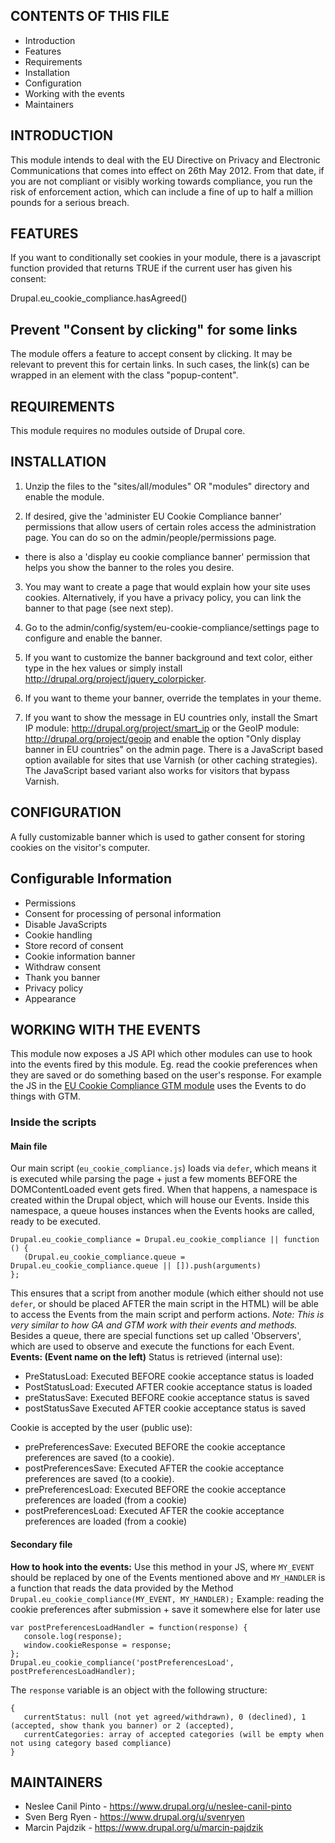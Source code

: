 CONTENTS OF THIS FILE
---------------------

 * Introduction
 * Features
 * Requirements
 * Installation
 * Configuration
 * Working with the events
 * Maintainers


INTRODUCTION
------------

This module intends to deal with the EU Directive on Privacy and
Electronic Communications that comes into effect on 26th May 2012.
From that date, if you are not compliant or visibly working towards
compliance, you run the risk of enforcement action, which can include a
fine of up to half a million pounds for a serious breach.


FEATURES
------------

If you want to conditionally set cookies in your module, there is a
javascript function provided that returns TRUE if the current user has
given his consent:

Drupal.eu_cookie_compliance.hasAgreed()

Prevent "Consent by clicking" for some links
--------------------------------------------

The module offers a feature to accept consent by clicking. It may be
relevant to prevent this for certain links. In such cases, the link(s)
can be wrapped in an element with the class "popup-content".


REQUIREMENTS
------------

This module requires no modules outside of Drupal core.


INSTALLATION
------------

1. Unzip the files to the "sites/all/modules" OR "modules" directory and enable
   the module.

2. If desired, give the 'administer EU Cookie Compliance banner' permissions that
   allow users of certain roles access the administration page. You can do so on
   the admin/people/permissions page.

  - there is also a 'display eu cookie compliance banner' permission that helps
    you show the banner to the roles you desire.

3. You may want to create a page that would explain how your site uses cookies.
   Alternatively, if you have a privacy policy, you can link the banner to that
   page (see next step).

4. Go to the admin/config/system/eu-cookie-compliance/settings page to configure and
   enable the banner.

5. If you want to customize the banner background and text color, either type
   in the hex values or simply install
   http://drupal.org/project/jquery_colorpicker.

6. If you want to theme your banner, override the templates in your theme.

7. If you want to show the message in EU countries only, install the Smart IP
   module: http://drupal.org/project/smart_ip or the GeoIP module: http://drupal.org/project/geoip and enable the option "Only
   display banner in EU countries" on the admin page. There is a JavaScript
   based option available for sites that use Varnish (or other caching
   strategies). The JavaScript based variant also works for visitors that bypass
   Varnish.


CONFIGURATION
--------------

A fully customizable banner which is used to gather consent for storing
cookies on the visitor's computer.

Configurable Information
--------------------------------------------
- Permissions
- Consent for processing of personal information
- Disable JavaScripts
- Cookie handling
- Store record of consent
- Cookie information banner
- Withdraw consent
- Thank you banner
- Privacy policy
- Appearance

WORKING WITH THE EVENTS
-----------------------

This module now exposes a JS API which other modules can use to hook into the events fired by this module. Eg. read the cookie preferences when they are saved or do something based on the user's response. For example the JS in the [EU Cookie Compliance GTM module](https://www.drupal.org/project/eu_cookie_compliance_gtm) uses the Events to do things with GTM.

### Inside the scripts
#### Main file
Our main script (`eu_cookie_compliance.js`) loads via `defer`, which means it is executed while parsing the page + just a few moments BEFORE the DOMContentLoaded event gets fired.
When that happens, a namespace is created within the Drupal object, which will house our Events.
Inside this namespace, a queue houses instances when the Events hooks are called, ready to be executed.
```
Drupal.eu_cookie_compliance = Drupal.eu_cookie_compliance || function () {
   (Drupal.eu_cookie_compliance.queue = Drupal.eu_cookie_compliance.queue || []).push(arguments)
};
```
This ensures that a script from another module (which either should not use `defer`, or should be placed AFTER the main script in the HTML) will be able to access the Events from the main script and perform actions.
_Note: This is very similar to how GA and GTM work with their events and methods._
Besides a queue, there are special functions set up called 'Observers', which are used to observe and execute the functions for each Event.
**Events: (Event name on the left)**
Status is retrieved (internal use):
- PreStatusLoad: Executed BEFORE cookie acceptance status is loaded
- PostStatusLoad: Executed AFTER cookie acceptance status is loaded
- preStatusSave: Executed BEFORE cookie acceptance status is saved
- postStatusSave Executed AFTER cookie acceptance status is saved

Cookie is accepted by the user (public use):
- prePreferencesSave: Executed BEFORE the cookie acceptance preferences are saved (to a cookie).
- postPreferencesSave: Executed AFTER the cookie acceptance preferences are saved (to a cookie).
- prePreferencesLoad: Executed BEFORE the cookie acceptance preferences are loaded (from a cookie)
- postPreferencesLoad: Executed AFTER the cookie acceptance preferences are loaded (from a cookie)
#### Secondary file
**How to hook into the events:**
Use this method in your JS,
where `MY_EVENT` should be replaced by one of the Events mentioned above
and `MY_HANDLER` is a function that reads the data provided by the Method
`Drupal.eu_cookie_compliance(MY_EVENT, MY_HANDLER);`
Example: reading the cookie preferences after submission + save it somewhere else for later use
```
var postPreferencesLoadHandler = function(response) {
   console.log(response);
   window.cookieResponse = response;
};
Drupal.eu_cookie_compliance('postPreferencesLoad', postPreferencesLoadHandler);
```

The `response` variable is an object with the following structure:

```
{
   currentStatus: null (not yet agreed/withdrawn), 0 (declined), 1 (accepted, show thank you banner) or 2 (accepted),
   currentCategories: array of accepted categories (will be empty when not using category based compliance)
}
```

MAINTAINERS
-----------

 * Neslee Canil Pinto - https://www.drupal.org/u/neslee-canil-pinto
 * Sven Berg Ryen - https://www.drupal.org/u/svenryen
 * Marcin Pajdzik - https://www.drupal.org/u/marcin-pajdzik
